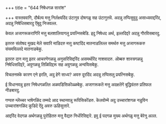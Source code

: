 +++
title = "644 निषेधगळ सारांश"

+++
वास्तववागि, दौर्बल्य मत्तु निर्लक्ष्यदिंद उंटागुव दोषगळु सह उंटागुत्तवॆ. अदन्नु तप्पिसुवुदु असाध्यवाद्दरिंद, अदन्नु निषेधिसबारदु ऎंबुदु निजवल्ल.

केवल अजागरूकरागिरि मत्तु बलशालियागलु प्रयत्निसबेडि. इदु निषेधद अर्थ, इल्लदिद्दरॆ अदन्नु गौरविसबारदु.

इतररु संतोषद मुखद मेलॆ सवारि माडिदरु मत्तु कष्टदिंद मातनाडलिल्ल समर्थरु मत्तु अजागरूकरु संयमविल्लदॆ मातनाडबेकु.

इतररु दान मत्तु इतर आचरणॆगळन्नु अनुसरिसिद्दरिंद असमर्थरिंद नाशवादरु. ऒब्बरु शास्त्रगळन्नु निषेधिसदिद्दरॆ, अवुगळन्नु तिळिदिद्दरू सह अवुगळन्नु अन्वयिसबेकु.

विचलनक्कॆ कारण एने इरलि, अदु हेगॆ साध्य? अवरु दूरदिंद अदन्नु तप्पिसलु प्रयत्निसबेकु.

ई विधानवन्नु इतर निषेधगळल्लि अळवडिसिकॊळ्ळबेकु. अजागरूकतॆ मत्तु अदक्षतॆगॆ बुद्धिवंतरु प्रतिफल नीडबारदु.

गण्यरु म्लॆच्चर भाषॆगळिंद तम्मदे आद स्थानवन्नु रूपिसिकॊंडरु. कॆलवॊम्मॆ अदु उच्चारांशगळ नडुविन उच्चारांशगळिंद कूडिदॆ ऎंदु अवरु ऊहिसुत्तारॆ.

आद्दरिंद वेदगळ अर्थगळन्नु पुरोहितरु मत्तु वैद्यरु निर्धरिसिद्दारॆ. इवु ई पदगळ मुख्य अर्थगळु मत्तु बेरेनू अल्ल.

